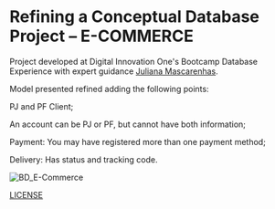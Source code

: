 # Refining a Conceptual Database Project – E-COMMERCE

Project developed at Digital Innovation One's Bootcamp Database Experience with expert guidance [Juliana Mascarenhas](https://www.linkedin.com/in/juliana-mascarenhas-00349426/ "Juliana Mascarenhas").

Model presented refined adding the following points:

PJ and PF Client; 

An account can be PJ or PF, but cannot have both information;

Payment: You may have registered more than one payment method;

Delivery: Has status and tracking code.

![BD_E-Commerce](https://user-images.githubusercontent.com/95108889/189428481-b06014b3-63a4-472e-85c6-20565299e47a.jpg)

[LICENSE](./LICENSE)
